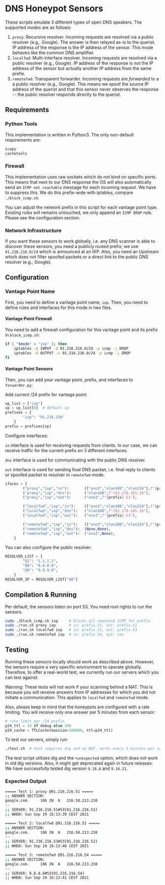 # DNS Honeypot Sensors

These scripts emulate 3 different types of open DNS speakers. The supported _modes_ are as follows:

1. `proxy`: Recursive resolver. Incoming requests are resolved via a public resolver (e.g., Google). The answer is then relayed as-is to the querist. IP address of the response is the IP address of the sensor. This mode behaves like the common DNS amplifier.
2. `localfwd`: Multi-interface resolver. Incoming requests are resolved via a public resolver (e.g., Google). IP address of the response is *not* the IP address of the sensor but actually another IP address from the same prefix.
3. `remotefwd`: Transparent forwarder. Incoming requests are *forwarded* to a a public resolver (e.g., Google). This means we spoof the source IP address of the querist and that this sensor never observes the response -- the public resolver responds directly to the querist.

## Requirements

### Python Tools

This implementation is written in Python3. The only non-default requirements are:

```python
scapy
cachetools
```

### Firewall

This implementation uses raw sockets which do not bind on specific ports. This means that next to our DNS response the OS will also automatically send an `ICMP not reachable` message for each incoming request. We have to suppress this. We do this prefix-wide with iptables, compare `./block_icmp.sh`.

You can adjust the network prefix in this script for each vantage point type. Existing rules will remains untouched, we only append an `ICMP DROP` rule. Please see the configuration section.

### Network Infrastructure

If you want these sensors to work globally, i.e. any DNS scanner is able to discover these sensors, you need a publicly routed prefix; we use `91.216.216.0/24` which is announced at an IXP. Also, you need an Upstream which does not filter spoofed packets or a direct link to the public DNS resolver (e.g., Google).

## Configuration

### Vantage Point Name

First, you need to define a vantage point name, `ixp`. Then, you need to define rules and interfaces for this mode in two files.

#### Vantage Point Firewall

You need to add a firewall configuration for this vantage point and its prefix in `block_icmp.sh`:

```bash
if [ "$mode" = "ixp" ]; then
    iptables -A INPUT -d 91.216.216.0/24 -p icmp -j DROP
    iptables -A OUTPUT -s 91.216.216.0/24 -p icmp -j DROP
fi
```

#### Vantage Point Sensors

Then, you can add your vantage point, prefix, and interfaces to `forwarder.py`:

Add current /24 prefix for vantage point:

```python
vp_list = ["ixp"]
vp = vp_list[0]  # default vp
prefixes = {
        "ixp": "91.216.216"
    }
prefix = prefixes[vp]
```

Configure interfaces:

`in` interface is used for receiving requests from clients. In our case, we can receive traffic for the current prefix on 3 different interfaces.

`dns` interface is used for communicating with the public DNS resolver.

`out` interface is used for sending final DNS packet, i.e. final reply to clients or spoofed packet to resolver in  `remotefwd` mode.

```python
ifaces = {
        ("proxy","ixp","in"):       (["eno3","vlan100","vlan224"],f"{prefix}.51"),
        ("proxy","ixp","dns"):      ("vlan100",f"193.178.185.26"),
        ("proxy","ixp","out"):      ("eno3",f"{prefix}.51"),

        ("localfwd","ixp","in"):    (["eno3","vlan100","vlan224"],f"{prefix}.52"),
        ("localfwd","ixp","dns"):   ("vlan100",f"193.178.185.26"),
        ("localfwd","ixp","out"):   ("eno3",f"{prefix}.53"),

        ("remotefwd","ixp","in"):   (["eno3","vlan100","vlan224"],f"{prefix}.54"),
        ("remotefwd","ixp","dns"):  (None,None),
        ("remotefwd","ixp","out"):  ("eno3",None),
    }
```

You can also configure the public resolver:

```python
RESOLVER_LIST = {
        "Q1": "1.1.1.1",
        "Q8": "8.8.8.8",
        "Q9": "9.9.9.9",
    }
RESOLVER_IP = RESOLVER_LIST["Q8"]
```

## Compilation & Running

Per default, the sensors listen on port 53. You need root rights to run the sensors.

```bash
sudo ./block_icmp.sh ixp     # blocks all unwanted ICMP for prefix
sudo ./run.sh proxy ixp      # in: prefix.51, out: prefix.51
sudo ./run.sh localfwd ixp   # in: prefix.52, out: prefix.53
sudo ./run.sh remotefwd ixp  # in: prefix.54, out: xxx
```

## Testing

Running these sensors locally should work as described above. However, the sensors require a very specific environment to operate globally. Therefore, to offer a real-world test, we currently run our servers which you can test against. 

Warning: These tests will not work if your scanning behind a NAT. This is because you will receive answers from IP addresses for which you did not initiate a communication. This applies to `localfwd` and `remotefwd` mode.

Also, please keep in mind that the honeypots are configured with a rate limiting. You will receive only one answer per 5 minutes from each sensor:

```python
# rate limit per /24 prefix
p24_ttl = 10 if debug else 300
p24_cache = TTLCache(maxsize=100000, ttl=p24_ttl)
```

To test our servers, simply run:

```bash
./test.sh  # test requires dig and no NAT, works every 5 minutes per src /24
```

The test script utilizes dig and the `+unexpected` option, which does not work in old dig versions. Also, it might get deprecated again in future releases. We have successfully tested dig version `9.16.6` and `9.16.21`.

### Expected Output

```bash
===== Test 1: proxy @91.216.216.51 =====
;; ANSWER SECTION:
google.com.		106	IN	A	216.58.213.238
--
;; SERVER: 91.216.216.51#53(91.216.216.51)
;; WHEN: Sun Sep 19 16:13:39 CEST 2021

===== Test 2: localfwd @91.216.216.52 =====
;; ANSWER SECTION:
google.com.		106	IN	A	216.58.213.238
--
;; SERVER: 91.216.216.53#53(91.216.216.52)
;; WHEN: Sun Sep 19 16:13:40 CEST 2021

===== Test 3: remotefwd @91.216.216.54 =====
;; ANSWER SECTION:
google.com.		106	IN	A	216.58.213.238
--
;; SERVER: 8.8.8.8#53(91.216.216.54)
;; WHEN: Sun Sep 19 16:13:41 CEST 2021
```

